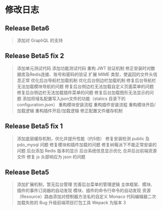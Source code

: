 # 修改日志

## Release Beta6

> 添加对 GraphQL 的支持

## Release Beta5 fix 2

> 添加单元测试代码
> 添加功能测试代码
> 重构 JWT 验证机制
> 修正安装时对数据库及Redis连接、账号和密码的验证
> 扩展 MIME 类型，使返回的文件头信息正常
> 优化后台导航栏加载机制
> 优化后台侧边栏加载机制
> 修复后台导航栏无法加载模块导航的问题
> 修复后台侧边栏无法加载自定义页面菜单的问题
> 修复后台侧边栏无法加载插件菜单的问题
> 修复后台加载图形无法显示的问题
> 添加将域名配置写入json文件的功能（statics 目录下的 configuration.json）
> 重构模块安装流程
> 重构插件安装流程
> 重构模块开启/加载逻辑
> 重构插件开启/加载逻辑
> 修正配置文件缓存机制

## Release Beta5 fix 1

> 添加底层缓存机制，优化并提升性能（约5倍）
> 修复安装检测 public 及 pdo_mysql 问题
> 修复模块和插件加载的问题
> 修复树莓派下不能正常安装的问题
> 后台添加 Redis 版本的显示
> 后台系统信息显示优化
> 合并后台前端资源文件
> 修复 js 头部响应为 json 的问题

## Release Beta5

> 添加扩展机制，暂无后台管理
> 完善后台菜单的管理逻辑
> 主体框架、模块、插件的事件订阅器的自动发现
> 模块、插件的命令行命令的自动发现
> 资源（Resource）路由添加对控制器方法名的自定义
> Monaco 代码编辑器二次加载失败的 Bug
> 升级前端项目打包工具 Wepack 为版本 3
